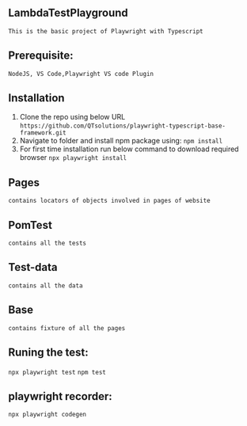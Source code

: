 ## LambdaTestPlayground
`This is the basic project of Playwright with Typescript`

## Prerequisite:
`NodeJS, VS Code,Playwright VS code Plugin`

## Installation
1. Clone the repo using below URL
`https://github.com/QTsolutions/playwright-typescript-base-framework.git`
2. Navigate to folder and install npm package using:
`npm install`
3. For first time installation run below command to download required browser
`npx playwright install`

## Pages
`contains locators of objects involved in pages of website`

## PomTest
`contains all the tests`

## Test-data
`contains all the data`

## Base
`contains fixture of all the pages`

## Runing the test:
`npx playwright test` 
`npm test`

## playwright recorder: 
`npx playwright codegen`
